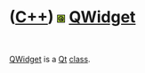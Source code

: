
 

 

 

 

 

([C++](Cpp.md)) ![Qt](PicQt.png) [QWidget](CppQWidget.md)
===========================================================

 

[QWidget](CppQWidget.md) is a [Qt](CppQt.md) [class](CppClass.md).

 

 

 

 

 

 

